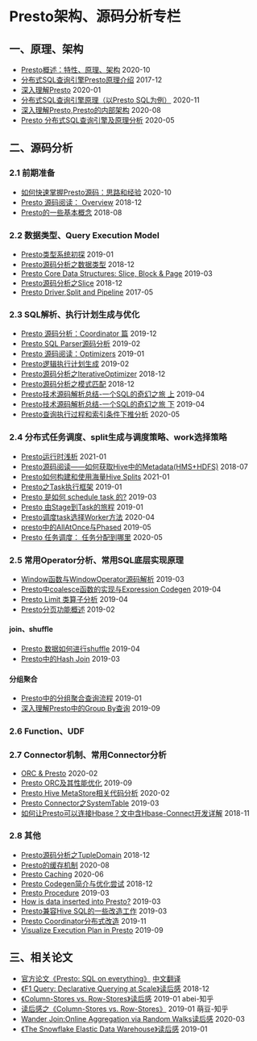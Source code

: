 # Presto架构、源码分析专栏

## 一、原理、架构
- [Presto概述：特性、原理、架构](https://zhuanlan.zhihu.com/p/260399749)    2020-10
- [分布式SQL查询引擎Presto原理介绍](http://armsword.com/2017/12/05/presto/)    2017-12
- [深入理解Presto](https://zhuanlan.zhihu.com/p/101366898)    2020-01
- [分布式SQL查询引擎原理（以Presto SQL为例）](https://zhuanlan.zhihu.com/p/293775390)    2020-11
- [深入理解Presto,Presto的内部架构](https://mayunlei.github.io/2020/08/16/%E6%B7%B1%E5%85%A5%E7%90%86%E8%A7%A3Presto-Presto%E7%9A%84%E5%86%85%E9%83%A8%E6%9E%B6%E6%9E%84/)    2020-08
- [Presto 分布式SQL查询引擎及原理分析](https://mp.weixin.qq.com/s?__biz=MzI5MDEzMzg5Nw==&mid=2660400264&idx=1&sn=ebff65980ef45f7dffea1e5ec7d51fdc&chksm=f7425e6ec035d778dcc5704babe5241d8c80f3d21059434b00d8d4c46d9ce0bd232467ec92a6&scene=21#wechat_redirect)    2020-05





## 二、源码分析

### 2.1 前期准备
- [如何快速掌握Presto源码：思路和经验](https://zhuanlan.zhihu.com/p/262236892)    2020-10
- [Presto 源码阅读： Overview](https://zhuanlan.zhihu.com/p/51393518)    2018-12
- [Presto的一些基本概念](http://armsword.com/2018/08/11/the-basic-concepts-of-presto/)    2018-08


### 2.2 数据类型、Query Execution Model
- [Presto类型系统初探](https://zhuanlan.zhihu.com/p/55299409)    2019-01
- [Presto源码分析之数据类型](https://zhuanlan.zhihu.com/p/52713533)    2018-12
- [Presto Core Data Structures: Slice, Block & Page](https://zhuanlan.zhihu.com/p/60813087)    2019-03
- [Presto源码分析之Slice](https://zhuanlan.zhihu.com/p/52735465)    2018-12
- [Presto Driver,Split and Pipeline](https://www.lewuathe.com/presto-driver,split-and-pipeline.html)    2017-05


### 2.3 SQL解析、执行计划生成与优化
- [Presto 源码分析：Coordinator 篇](https://www.infoq.cn/article/VNe0A9yKszPCmp32akCa)    2019-12
- [Presto SQL Parser源码分析](https://zhuanlan.zhihu.com/p/57438825)    2019-02
- [Presto 源码阅读：Optimizers](https://zhuanlan.zhihu.com/p/52154130)    2019-01
- [Presto逻辑执行计划生成](https://zhuanlan.zhihu.com/p/57395047)    2019-02
- [Presto源码分析之IterativeOptimizer](https://zhuanlan.zhihu.com/p/52879375)    2018-12
- [Presto源码分析之模式匹配](https://zhuanlan.zhihu.com/p/52916774)    2018-12
- [Presto技术源码解析总结-一个SQL的奇幻之旅 上](https://www.jianshu.com/p/3fccfa82e1ec)    2019-04
- [Presto技术源码解析总结-一个SQL的奇幻之旅 下](https://www.jianshu.com/p/d8a3d7488358)    2019-04
- [Presto查询执行过程和索引条件下推分析](https://mp.weixin.qq.com/s?src=11&timestamp=1616394200&ver=2961&signature=E7fzfl-wO5wGpohLLkE8v9hRKn5GR1TbVwU-N6Hl11T0Xl6TtlgCbhJmisPs*Z-hYiprO0yYK91O5GR0m-V-s5kvv6NudfeWMGW4iPXdAdetAfDAo4EITB9l*yZajiJS&new=1)    2020-05


### 2.4 分布式任务调度、split生成与调度策略、work选择策略
- [Presto运行时浅析](https://zhuanlan.zhihu.com/p/345733460)    2021-01
- [Presto源码阅读——如何获取Hive中的Metadata(HMS+HDFS)](https://blog.csdn.net/huang_quanlong/article/details/80380474)    2018-07
- [Presto如何构建和使用海量Hive Splits](https://zhuanlan.zhihu.com/p/344559757)    2021-01
- [Presto之Task执行框架](https://zhuanlan.zhihu.com/p/54172313)    2019-01
- [Presto 是如何 schedule task 的?](https://zhuanlan.zhihu.com/p/58959725)    2019-03
- [Presto 由Stage到Task的旅程](https://zhuanlan.zhihu.com/p/55785284)    2019-01
- [Presto调度task选择Worker方法](http://armsword.com/2020/04/08/presto-scheduling-task/)    2020-04
- [presto中的AllAtOnce与Phased](https://zhuanlan.zhihu.com/p/61656233)    2019-05
- [Presto 任务调度： 任务分配到哪里](https://mayunlei.github.io/2020/05/30/Presto-%E4%BB%BB%E5%8A%A1%E8%B0%83%E5%BA%A6%EF%BC%9A-%E4%BB%BB%E5%8A%A1%E5%88%86%E9%85%8D%E5%88%B0%E5%93%AA%E9%87%8C/)    2020-05


### 2.5 常用Operator分析、常用SQL底层实现原理
- [Window函数与WindowOperator源码解析](https://zhuanlan.zhihu.com/p/59550902)    2019-03
- [Presto中coalesce函数的实现与Expression Codegen](https://zhuanlan.zhihu.com/p/64131496)    2019-04
- [Presto Limit 类算子分析](https://zhuanlan.zhihu.com/p/62448395)    2019-04
- [Presto分页功能概述](https://zhuanlan.zhihu.com/p/57030465)    2019-02

#### join、shuffle
- [Presto 数据如何进行shuffle](https://zhuanlan.zhihu.com/p/61565957)    2019-04
- [Presto中的Hash Join](https://zhuanlan.zhihu.com/p/54731892)    2019-03

#### 分组聚合
- [Presto中的分组聚合查询流程](https://zhuanlan.zhihu.com/p/54385845)    2019-01
- [深入理解Presto中的Group By查询](https://zhuanlan.zhihu.com/p/67742519)    2019-09


### 2.6 Function、UDF



### 2.7 Connector机制、常用Connector分析
- [ORC & Presto](https://zhuanlan.zhihu.com/p/110013789)    2020-02
- [Presto ORC及其性能优化](http://armsword.com/2019/09/30/presto-orc-and-performance-optimization/)    2019-09
- [Presto Hive MetaStore相关代码分析](https://zhuanlan.zhihu.com/p/109033118)    2020-02
- [Presto Connector之SystemTable](https://zhuanlan.zhihu.com/p/60934739)    2019-03
- [如何让Presto可以连接Hbase？文中含Hbase-Connect开发详解](https://www.analysys.cn/article/detail/20019023)    2018-11


### 2.8 其他
- [Presto源码分析之TupleDomain](https://zhuanlan.zhihu.com/p/53113638)    2018-12
- [Presto的缓存机制](https://zhuanlan.zhihu.com/p/196398077)    2020-08
- [Presto Caching](https://zhuanlan.zhihu.com/p/147769024)    2020-06
- [Presto Codegen简介与优化尝试](https://zhuanlan.zhihu.com/p/53469238)    2018-12
- [Presto Procedure](https://zhuanlan.zhihu.com/p/59159147)    2019-03
- [How is data inserted into Presto?](https://zhuanlan.zhihu.com/p/59846328)    2019-03
- [Presto兼容Hive SQL的一些改造工作](http://armsword.com/2019/03/31/presto-compatible-hive-syntax/)    2019-03
- [Presto Coordinator分布式改造](https://mayunlei.github.io/2019/11/26/Presto-Coordinator%E5%88%86%E5%B8%83%E5%BC%8F%E6%94%B9%E9%80%A0/)    2019-11
- [Visualize Execution Plan in Presto](https://www.lewuathe.com/visualize-execution-plan-in-presto.html)    2019-09




## 三、相关论文
- [官方论文《Presto: SQL on everything》](https://trino.io/Presto_SQL_on_Everything.pdf)    [中文翻译](https://www.jianshu.com/p/de0a1de9f26e)
- [《F1 Query: Declarative Querying at Scale》读后感](https://zhuanlan.zhihu.com/p/53299556)    2018-12
- [《Column-Stores vs. Row-Stores》读后感](https://zhuanlan.zhihu.com/p/54433448)    2019-01    abei-知乎
- [读后感之《Column-Stores vs. Row-Stores》](https://zhuanlan.zhihu.com/p/54484592)    2019-01    萌豆-知乎
- [Wander Join:Online Aggregation via Random Walks读后感](https://zhuanlan.zhihu.com/p/55050773)    2020-03
- [《The Snowflake Elastic Data Warehouse》读后感](https://zhuanlan.zhihu.com/p/55577067)    2019-01


















